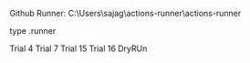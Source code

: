 Github Runner: C:\Users\sajag\actions-runner\actions-runner

type .runner

Trial 4
Trial 7
Trial 15
Trial 16
DryRUn